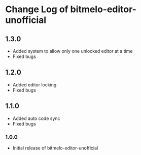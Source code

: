 # Change Log of bitmelo-editor-unofficial

## 1.3.0
- Added system to allow only one unlocked editor at a time
- Fixed bugs

## 1.2.0

- Added editor locking
- Fixed bugs

## 1.1.0

- Added auto code sync
- Fixed bugs

### 1.0.0

- Initial release of bitmelo-editor-unofficial